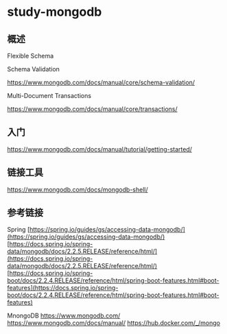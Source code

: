 # study-mongodb  #





## 概述 

Flexible Schema



Schema Validation

https://www.mongodb.com/docs/manual/core/schema-validation/



Multi-Document Transactions

https://www.mongodb.com/docs/manual/core/transactions/



## 入门

https://www.mongodb.com/docs/manual/tutorial/getting-started/



## 链接工具 

https://www.mongodb.com/docs/mongodb-shell/



## 参考链接 ##

Spring [https://spring.io/guides/gs/accessing-data-mongodb/](https://spring.io/guides/gs/accessing-data-mongodb/)
[https://docs.spring.io/spring-data/mongodb/docs/2.2.5.RELEASE/reference/html/](https://docs.spring.io/spring-data/mongodb/docs/2.2.5.RELEASE/reference/html/)
[https://docs.spring.io/spring-boot/docs/2.2.4.RELEASE/reference/html/spring-boot-features.html#boot-features](https://docs.spring.io/spring-boot/docs/2.2.4.RELEASE/reference/html/spring-boot-features.html#boot-features)


MnongoDB
https://www.mongodb.com/
https://www.mongodb.com/docs/manual/
https://hub.docker.com/_/mongo